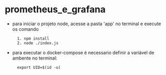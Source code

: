 # prometheus_e_grafana
- para iniciar o projeto node, acesse a pasta 'app' no terminal e execute os comando
  
        1. npm install
        2. node ./index.js

- para executar o docker-compose é necessario definir a variável de ambente no terminal:

        export UID=$(id -u)